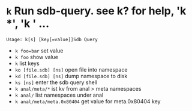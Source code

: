 <!-- TITLE: k -->

#  `k` Run sdb-query. see k? for help, 'k *', 'k ' ...


```text
Usage: k[s] [key[=value]]Sdb Query
```


- `k foo=bar` set value
- `k foo` show value
- `k` list keys
- `ko [file.sdb] [ns]` open file into namespace
- `kd [file.sdb] [ns]` dump namespace to disk
- `ks [ns]` enter the sdb query shell
- `k anal/meta/*` ist kv from anal > meta namespaces
- `k anal/` list namespaces under anal
- `k anal/meta/meta.0x80404` get value for meta.0x80404 key

<p hidden>ko kd ks</p>